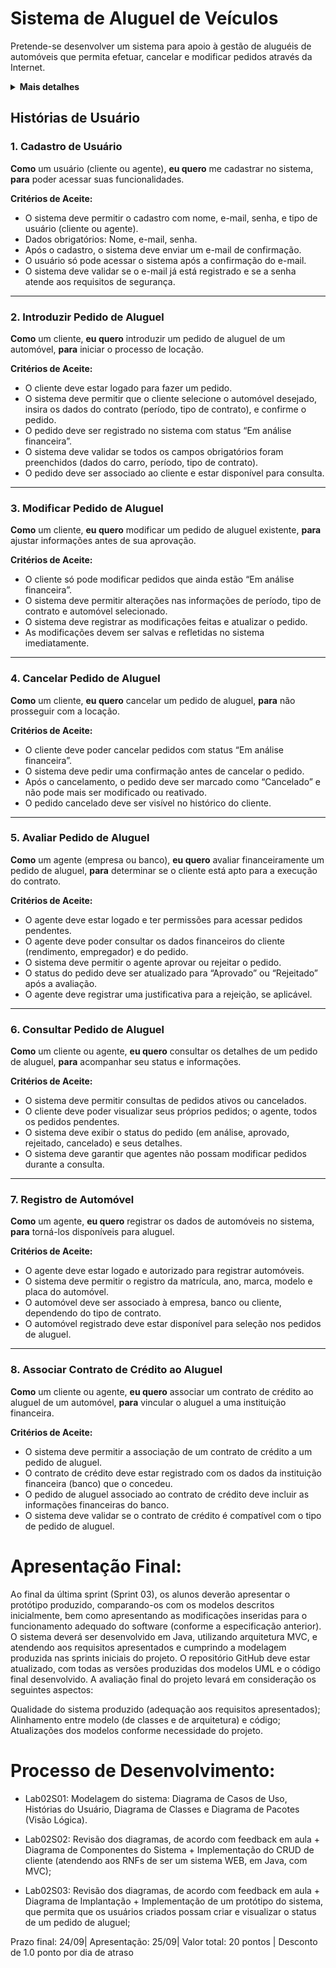 # Sistema de Aluguel de Veículos

Pretende-se desenvolver um sistema para apoio à gestão de aluguéis de automóveis que permita efetuar, cancelar e modificar pedidos através da Internet.

<details>
<summary><b>Mais detalhes</b></summary>

O sistema só pode ser utilizado após cadastro prévio.

Os usuários individuais (clientes) podem introduzir, modificar, consultar e cancelar pedidos de aluguel. Por outro lado, os agentes (empresas e bancos) podem modificar e avaliar pedidos.

Após introdução no sistema, os pedidos são analisados do ponto de vista financeiro pelos agentes e, em caso de parecer positivo, são colocados à sua consideração para execução do contrato.

Sobre os contratantes do aluguel, armazenam-se os dados de identificação (RG, CPF, Nome, Endereço), profissão, as entidades empregadoras e os respectivos rendimentos auferidos (máximo 3).

Dependendo do tipo de contrato, os automóveis alugados podem ser registrados como propriedade dos clientes, empresas ou bancos.

Sobre os automóveis, o sistema registra a matrícula, ano, marca, modelo e placa.

O aluguel de um automóvel pode estar associado com um contrato de crédito, o qual foi concedido por um dos bancos agentes. 

Em termos do sistema, o servidor central encontra-se ligado aos computadores locais dos clientes e aos diversos agentes aderentes através da Internet.

O sistema pode ser subdividido em dois subsistemas: um para gestão de pedidos e contratos; e outro para a construção dinâmica das páginas web.

</details>

## Histórias de Usuário

### 1. Cadastro de Usuário
**Como** um usuário (cliente ou agente), **eu quero** me cadastrar no sistema, **para** poder acessar suas funcionalidades.

**Critérios de Aceite:**
- O sistema deve permitir o cadastro com nome, e-mail, senha, e tipo de usuário (cliente ou agente).
- Dados obrigatórios: Nome, e-mail, senha.
- Após o cadastro, o sistema deve enviar um e-mail de confirmação.
- O usuário só pode acessar o sistema após a confirmação do e-mail.
- O sistema deve validar se o e-mail já está registrado e se a senha atende aos requisitos de segurança.

---

### 2. Introduzir Pedido de Aluguel
**Como** um cliente, **eu quero** introduzir um pedido de aluguel de um automóvel, **para** iniciar o processo de locação.

**Critérios de Aceite:**
- O cliente deve estar logado para fazer um pedido.
- O sistema deve permitir que o cliente selecione o automóvel desejado, insira os dados do contrato (período, tipo de contrato), e confirme o pedido.
- O pedido deve ser registrado no sistema com status “Em análise financeira”.
- O sistema deve validar se todos os campos obrigatórios foram preenchidos (dados do carro, período, tipo de contrato).
- O pedido deve ser associado ao cliente e estar disponível para consulta.

---

### 3. Modificar Pedido de Aluguel
**Como** um cliente, **eu quero** modificar um pedido de aluguel existente, **para** ajustar informações antes de sua aprovação.

**Critérios de Aceite:**
- O cliente só pode modificar pedidos que ainda estão “Em análise financeira”.
- O sistema deve permitir alterações nas informações de período, tipo de contrato e automóvel selecionado.
- O sistema deve registrar as modificações feitas e atualizar o pedido.
- As modificações devem ser salvas e refletidas no sistema imediatamente.

---

### 4. Cancelar Pedido de Aluguel
**Como** um cliente, **eu quero** cancelar um pedido de aluguel, **para** não prosseguir com a locação.

**Critérios de Aceite:**
- O cliente deve poder cancelar pedidos com status “Em análise financeira”.
- O sistema deve pedir uma confirmação antes de cancelar o pedido.
- Após o cancelamento, o pedido deve ser marcado como “Cancelado” e não pode mais ser modificado ou reativado.
- O pedido cancelado deve ser visível no histórico do cliente.

---

### 5. Avaliar Pedido de Aluguel
**Como** um agente (empresa ou banco), **eu quero** avaliar financeiramente um pedido de aluguel, **para** determinar se o cliente está apto para a execução do contrato.

**Critérios de Aceite:**
- O agente deve estar logado e ter permissões para acessar pedidos pendentes.
- O agente deve poder consultar os dados financeiros do cliente (rendimento, empregador) e do pedido.
- O sistema deve permitir o agente aprovar ou rejeitar o pedido.
- O status do pedido deve ser atualizado para “Aprovado” ou “Rejeitado” após a avaliação.
- O agente deve registrar uma justificativa para a rejeição, se aplicável.

---

### 6. Consultar Pedido de Aluguel
**Como** um cliente ou agente, **eu quero** consultar os detalhes de um pedido de aluguel, **para** acompanhar seu status e informações.

**Critérios de Aceite:**
- O sistema deve permitir consultas de pedidos ativos ou cancelados.
- O cliente deve poder visualizar seus próprios pedidos; o agente, todos os pedidos pendentes.
- O sistema deve exibir o status do pedido (em análise, aprovado, rejeitado, cancelado) e seus detalhes.
- O sistema deve garantir que agentes não possam modificar pedidos durante a consulta.

---

### 7. Registro de Automóvel
**Como** um agente, **eu quero** registrar os dados de automóveis no sistema, **para** torná-los disponíveis para aluguel.

**Critérios de Aceite:**
- O agente deve estar logado e autorizado para registrar automóveis.
- O sistema deve permitir o registro da matrícula, ano, marca, modelo e placa do automóvel.
- O automóvel deve ser associado à empresa, banco ou cliente, dependendo do tipo de contrato.
- O automóvel registrado deve estar disponível para seleção nos pedidos de aluguel.

---

### 8. Associar Contrato de Crédito ao Aluguel
**Como** um cliente ou agente, **eu quero** associar um contrato de crédito ao aluguel de um automóvel, **para** vincular o aluguel a uma instituição financeira.

**Critérios de Aceite:**
- O sistema deve permitir a associação de um contrato de crédito a um pedido de aluguel.
- O contrato de crédito deve estar registrado com os dados da instituição financeira (banco) que o concedeu.
- O pedido de aluguel associado ao contrato de crédito deve incluir as informações financeiras do banco.
- O sistema deve validar se o contrato de crédito é compatível com o tipo de pedido de aluguel.

# Apresentação Final:

Ao final da última sprint (Sprint 03), os alunos deverão apresentar o protótipo produzido, comparando-os com os modelos descritos inicialmente, bem como apresentando as modificações inseridas para o funcionamento adequado do software (conforme a especificação anterior). O sistema deverá ser desenvolvido em Java, utilizando arquitetura MVC, e atendendo aos requisitos apresentados e cumprindo a modelagem produzida nas sprints iniciais do projeto. O repositório GitHub deve estar atualizado, com todas as versões produzidas dos modelos UML e o código final desenvolvido. A avaliação final do projeto levará em consideração os seguintes aspectos:

Qualidade do sistema produzido (adequação aos requisitos apresentados);
Alinhamento entre modelo (de classes e de arquitetura) e código;
Atualizações dos modelos conforme necessidade do projeto.
# Processo de Desenvolvimento:
- Lab02S01:  Modelagem do sistema: Diagrama de Casos de Uso, Histórias do Usuário, Diagrama de Classes e Diagrama de Pacotes (Visão Lógica).

- Lab02S02: Revisão dos diagramas, de acordo com feedback em aula + Diagrama de Componentes do Sistema + Implementação do CRUD de cliente (atendendo aos RNFs de ser um sistema WEB, em Java, com MVC);

- Lab02S03: Revisão dos diagramas, de acordo com feedback em aula + Diagrama de Implantação + Implementação de um protótipo do sistema, que permita que os usuários criados possam criar e visualizar o status de um pedido de aluguel;

Prazo final: 24/09| Apresentação: 25/09| Valor total: 20 pontos | Desconto de 1.0 ponto por dia de atraso
